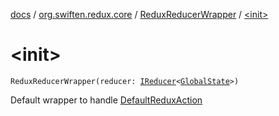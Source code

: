 [docs](../../index.md) / [org.swiften.redux.core](../index.md) / [ReduxReducerWrapper](index.md) / [&lt;init&gt;](./-init-.md)

# &lt;init&gt;

`ReduxReducerWrapper(reducer: `[`IReducer`](../-i-reducer.md)`<`[`GlobalState`](index.md#GlobalState)`>)`

Default wrapper to handle [DefaultReduxAction](../-default-redux-action/index.md)

